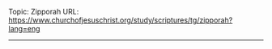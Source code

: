 Topic: Zipporah
URL: https://www.churchofjesuschrist.org/study/scriptures/tg/zipporah?lang=eng

---

